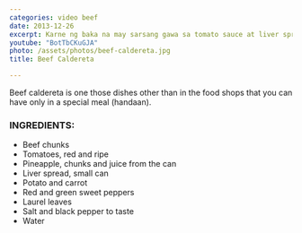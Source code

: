 ```yaml
---
categories: video beef
date: 2013-12-26
excerpt: Karne ng baka na may sarsang gawa sa tomato sauce at liver spread
youtube: "BotTbCKuGJA"
photo: /assets/photos/beef-caldereta.jpg
title: Beef Caldereta

---
```


Beef caldereta is one those dishes other than in the food shops that you can have only in a special meal (handaan).

### INGREDIENTS:
* Beef chunks
* Tomatoes, red and ripe
* Pineapple, chunks and juice from the can
* Liver spread, small can
* Potato and carrot
* Red and green sweet peppers
* Laurel leaves
* Salt and black pepper to taste
* Water


